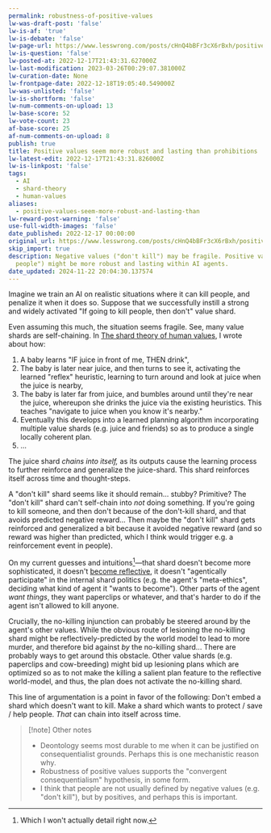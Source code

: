 ```yaml
---
permalink: robustness-of-positive-values
lw-was-draft-post: 'false'
lw-is-af: 'true'
lw-is-debate: 'false'
lw-page-url: https://www.lesswrong.com/posts/cHnQ4bBFr3cX6rBxh/positive-values-seem-more-robust-and-lasting-than
lw-is-question: 'false'
lw-posted-at: 2022-12-17T21:43:31.627000Z
lw-last-modification: 2023-03-26T00:29:07.381000Z
lw-curation-date: None
lw-frontpage-date: 2022-12-18T19:05:40.549000Z
lw-was-unlisted: 'false'
lw-is-shortform: 'false'
lw-num-comments-on-upload: 13
lw-base-score: 52
lw-vote-count: 23
af-base-score: 25
af-num-comments-on-upload: 8
publish: true
title: Positive values seem more robust and lasting than prohibitions
lw-latest-edit: 2022-12-17T21:43:31.826000Z
lw-is-linkpost: 'false'
tags:
  - AI
  - shard-theory
  - human-values
aliases:
  - positive-values-seem-more-robust-and-lasting-than
lw-reward-post-warning: 'false'
use-full-width-images: 'false'
date_published: 2022-12-17 00:00:00
original_url: https://www.lesswrong.com/posts/cHnQ4bBFr3cX6rBxh/positive-values-seem-more-robust-and-lasting-than
skip_import: true
description: Negative values ("don't kill") may be fragile. Positive values ("protect
  people") might be more robust and lasting within AI agents.
date_updated: 2024-11-22 20:04:30.137574
---
```





Imagine we train an AI on realistic situations where it can kill people, and penalize it when it does so. Suppose that we successfully instill a strong and widely activated "If going to kill people, then don't" value shard.

Even assuming this much, the situation seems fragile. See, many value shards are self-chaining. In [The shard theory of human values](/shard-theory), I wrote about how:

1. A baby learns "IF juice in front of me, THEN drink",
2. The baby is later near juice, and then turns to see it, activating the learned "reflex" heuristic, learning to turn around and look at juice when the juice is nearby,
3. The baby is later far from juice, and bumbles around until they're near the juice, whereupon she drinks the juice via the existing heuristics. This teaches "navigate to juice when you know it's nearby."
4. Eventually this develops into a learned planning algorithm incorporating multiple value shards (e.g. juice and friends) so as to produce a single locally coherent plan.
5. ...

The juice shard _chains into itself,_ as its outputs cause the learning process to further reinforce and generalize the juice-shard. This shard reinforces itself across time and thought-steps.

A "don't kill" shard seems like it should remain... stubby? Primitive? The "don't kill" shard can't self-chain into _not_ doing something. If you're going to kill someone, and then don't because of the don't-kill shard, and that avoids predicted negative reward... Then maybe the "don't kill" shard gets reinforced and generalized a bit because it avoided negative reward (and so reward was higher than predicted, which I think would trigger e.g. a reinforcement event in people).

On my current guesses and intuitions[^1]—that shard doesn't become more sophisticated, it doesn't [become reflective](/a-shot-at-the-diamond-alignment-problem#The-agent-becomes-reflective), it doesn't "agentically participate" in the internal shard politics (e.g. the agent's "meta-ethics", deciding what kind of agent it "wants to become"). Other parts of the agent _want things_, they want paperclips or whatever, and that's harder to do if the agent isn't allowed to kill anyone.

Crucially, the no-killing injunction can probably be steered around by the agent's other values. While the obvious route of lesioning the no-killing shard might be reflectively-predicted by the world model to lead to more murder, and therefore bid against _by_ the no-killing shard... There are probably ways to get around this obstacle. Other value shards (e.g. paperclips and cow-breeding) might bid up lesioning plans which are optimized so as to not make the killing a salient plan feature to the reflective world-model, and thus, the plan does not activate the no-killing shard.

This line of argumentation is a point in favor of the following: Don't embed a shard which doesn't want to kill. Make a shard which wants to protect / save / help people. _That_ can chain into itself across time.

> [!note] Other notes
>
> - Deontology seems most durable to me when it can be justified on consequentialist grounds. Perhaps this is one mechanistic reason why.
> - Robustness of positive values supports the "convergent consequentialism" hypothesis, in some form.
> - I think that people are not usually defined by negative values (e.g. "don't kill"), but by positives, and perhaps this is important.

[^1]: Which I won't actually detail right now.
